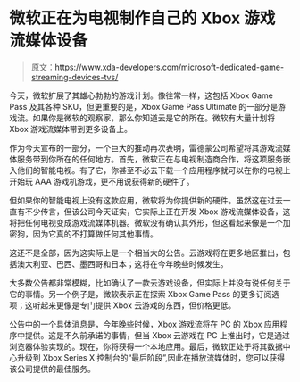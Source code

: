 # 微软正在为电视制作自己的 Xbox 游戏流媒体设备

> 原文：<https://www.xda-developers.com/microsoft-dedicated-game-streaming-devices-tvs/>

今天，微软扩展了其雄心勃勃的游戏计划。像往常一样，这包括 Xbox Game Pass 及其各种 SKU，但更重要的是，Xbox Game Pass Ultimate 的一部分是游戏流。如果你是微软的观察家，那么你知道云是它的所在。微软有大量计划将 Xbox 游戏流媒体带到更多设备上。

作为今天宣布的一部分，一个巨大的推动再次表明，雷德蒙公司希望将其游戏流媒体服务带到你所在的任何地方。首先，微软正在与电视制造商合作，将这项服务嵌入他们的智能电视。有了它，你甚至不必去下载一个应用程序就可以在你的电视上开始玩 AAA 游戏机游戏，更不用说获得新的硬件了。

但如果你的智能电视上没有这款应用，微软将为你提供新的硬件。虽然这在过去一直有不少传言，但该公司今天证实，它实际上正在开发 Xbox 游戏流媒体设备，这将把任何电视变成游戏流媒体机器。微软没有确认其外形，但这看起来像是一个加密狗，因为它真的不打算做任何其他事情。

这还不是全部，因为这实际上是一个相当大的公告。云游戏将在更多地区推出，包括澳大利亚、巴西、墨西哥和日本；这将在今年晚些时候发生。

大多数公告都非常模糊，比如确认了一款云游戏设备，但实际上并没有说任何关于它的事情。另一个例子是，微软表示正在探索 Xbox Game Pass 的更多订阅选项；这听起来更像是专门提供 Xbox 云游戏的东西，但价格更低。

公告中的一个具体消息是，今年晚些时候，Xbox 游戏流将在 PC 的 Xbox 应用程序中提供。这是不久前承诺的事情，但当 Xbox 云游戏在 PC 上推出时，它是通过浏览器体验实现的。现在，你将获得一个本地应用。最后，微软正处于将其数据中心升级到 Xbox Series X 控制台的“最后阶段”,因此在播放流媒体时，您可以获得该公司提供的最佳服务。